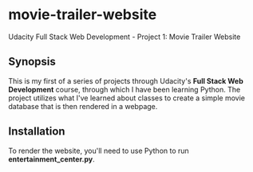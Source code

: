 # movie-trailer-website
Udacity Full Stack Web Development - Project 1: Movie Trailer Website
## Synopsis

This is my first of a series of projects through Udacity's **Full Stack Web Development** course, through which I have been learning Python.  The project utilizes what I've learned about classes to create a simple movie database that is then rendered in a webpage.

## Installation

To render the website, you'll need to use Python to run **entertainment_center.py**.
